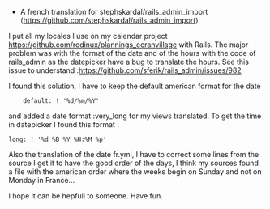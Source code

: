 
 * A french translation for stephskardal/rails_admin_import (https://github.com/stephskardal/rails_admin_import)
 
I put all my locales I use on my calendar project https://github.com/rodinux/plannings_ecranvillage with Rails. 
The major problem was with the format of the date and of the hours with the code of rails_admin as the datepicker have a bug to translate the hours.
See this issue to understand :https://github.com/sferik/rails_admin/issues/982

I found this solution, I have to keep the default american format for the date 
```
    default: ! '%d/%m/%Y'
```
and added a date format :very_long for my views translated. 
To get the time in datepicker I found this format :
```
long: ! '%d %B %Y %H:%M %p'
```

Also the translation of the date fr.yml, I have to correct some lines from the source I get it to have the good order of the days, I think my sources found a file with the american order where the weeks begin on Sunday and not on Monday in France...

I hope it can be hepfull to someone. 
Have fun.

